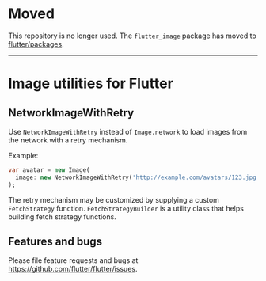 # Moved

This repository is no longer used. The `flutter_image` package has moved to
[flutter/packages](https://github.com/flutter/packages/tree/master/packages/flutter_image).

---

# Image utilities for Flutter

## NetworkImageWithRetry

Use `NetworkImageWithRetry` instead of `Image.network` to load images from the
network with a retry mechanism.

Example:

```dart
var avatar = new Image(
  image: new NetworkImageWithRetry('http://example.com/avatars/123.jpg'),
);
```

The retry mechanism may be customized by supplying a custom `FetchStrategy`
function. `FetchStrategyBuilder` is a utility class that helps building fetch
strategy functions.

## Features and bugs

Please file feature requests and bugs at https://github.com/flutter/flutter/issues.
